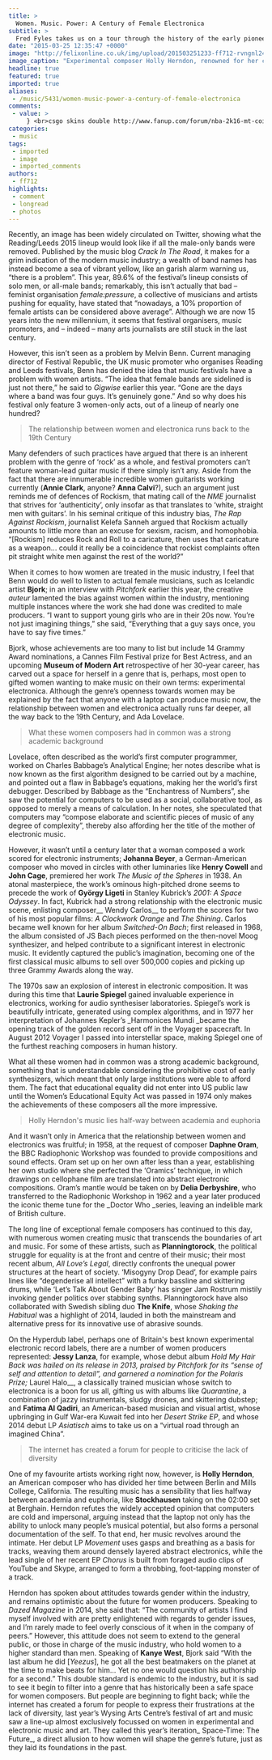 ```yaml
---
title: >
  Women. Music. Power: A Century of Female Electronica
subtitle: >
  Fred Fyles takes us on a tour through the history of the early pioneers of electronic music
date: "2015-03-25 12:35:47 +0000"
image: "http://felixonline.co.uk/img/upload/201503251233-ff712-rvngnl24_pic_print_0021a.jpg"
image_caption: "Experimental composer Holly Herndon, renowned for her combination of the synthetic and organic"
headline: true
featured: true
imported: true
aliases:
 - /music/5431/women-music-power-a-century-of-female-electronica
comments:
 - value: >
     } <br>csgo skins double http://www.fanup.com/forum/nba-2k16-mt-coins-video-game-shouldnt-be-very-thrilling,At last some raoiantlity in our little debate.
categories:
 - music
tags:
 - imported
 - image
 - imported_comments
authors:
 - ff712
highlights:
 - comment
 - longread
 - photos
---
```


Recently, an image has been widely circulated on Twitter, showing what the Reading/Leeds 2015 lineup would look like if all the male-only bands were removed. Published by the music blog _Crack In The Road_, it makes for a grim indication of the modern music industry; a wealth of band names has instead become a sea of vibrant yellow, like an garish alarm warning us, “there is a problem”. This year, 89.6% of the festival’s lineup consists of solo men, or all-male bands; remarkably, this isn’t actually that bad – feminist organisation _female:pressure_, a collective of musicians and artists pushing for equality, have stated that “nowadays, a 10% proportion of female artists can be considered above average”. Although we are now 15 years into the new millennium, it seems that festival organisers, music promoters, and – indeed – many arts journalists are still stuck in the last century.

However, this isn’t seen as a problem by Melvin Benn. Current managing director of Festival Republic, the UK music promoter who organises Reading and Leeds festivals, Benn has denied the idea that music festivals have a problem with women artists. “The idea that female bands are sidelined is just not there,” he said to _Gigwise_ earlier this year. “Gone are the days where a band was four guys. It’s genuinely gone.” And so why does his festival only feature 3 women-only acts, out of a lineup of nearly one hundred?

> The relationship between women and electronica runs back to the 19th Century

Many defenders of such practices have argued that there is an inherent problem with the genre of ‘rock’ as a whole, and festival promoters can’t feature woman-lead guitar music if there simply isn’t any. Aside from the fact that there are innumerable incredible women guitarists working currently (__Annie Clark__, anyone? __Anna Calvi__?), such an argument just reminds me of defences of Rockism, that mating call of the _NME_ journalist that strives for ‘authenticity’, only insofar as that translates to ‘white, straight men with guitars’. In his seminal critique of this industry bias, _The Rap Against Rockism_, journalist Kelefa Sanneh argued that Rockism actually amounts to little more than an excuse for sexism, racism, and homophobia. “[Rockism] reduces Rock and Roll to a caricature, then uses that caricature as a weapon... could it really be a coincidence that rockist complaints often pit straight white men against the rest of the world?”

When it comes to how women are treated in the music industry, I feel that Benn would do well to listen to actual female musicians, such as Icelandic artist __Bjork__; in an interview with _Pitchfork_ earlier this year, the creative _auteur_ lamented the bias against women within the industry, mentioning multiple instances where the work she had done was credited to male producers. “I want to support young girls who are in their 20s now. You’re not just imagining things,” she said, “Everything that a guy says once, you have to say five times.”

Bjork, whose achievements are too many to list but include 14 Grammy Award nominations, a Cannes Film Festival prize for Best Actress, and an upcoming __Museum of Modern Art__ retrospective of her 30-year career, has carved out a space for herself in a genre that is, perhaps, most open to gifted women wanting to make music on their own terms: experimental electronica. Although the genre’s openness towards women may be explained by the fact that anyone with a laptop can produce music now, the relationship between women and electronica actually runs far deeper, all the way back to the 19th Century, and Ada Lovelace.

> What these women composers had in common was a strong academic background

Lovelace, often described as the world’s first computer programmer, worked on Charles Babbage’s Analytical Engine; her notes describe what is now known as the first algorithm designed to be carried out by a machine, and pointed out a flaw in Babbage’s equations, making her the world’s first debugger. Described by Babbage as the “Enchantress of Numbers”, she saw the potential for computers to be used as a social, collaborative tool, as opposed to merely a means of calculation. In her notes, she speculated that computers may “compose elaborate and scientific pieces of music of any degree of complexity”, thereby also affording her the title of the mother of electronic music.

However, it wasn’t until a century later that a woman composed a work scored for electronic instruments; __Johanna Beyer__, a German-American composer who moved in circles with other luminaries like __Henry Cowell__ and __John Cage__, premiered her work _The Music of the Spheres_ in 1938. An atonal masterpiece, the work’s ominous high-pitched drone seems to precede the work of __György Ligeti__ in Stanley Kubrick’s _2001: A Space Odyssey_. In fact, Kubrick had a strong relationship with the electronic music scene, enlisting composer__ Wendy Carlos__ to perform the scores for two of his most popular films: _A Clockwork Orange_ and _The Shining_. Carlos became well known for her album _Switched-On Bach_; first released in 1968, the album consisted of JS Bach pieces performed on the then-novel Moog synthesizer, and helped contribute to a significant interest in electronic music. It evidently captured the public’s imagination, becoming one of the first classical music albums to sell over 500,000 copies and picking up three Grammy Awards along the way.

The 1970s saw an explosion of interest in electronic composition. It was during this time that __Laurie Spiegel__ gained invaluable experience in electronics, working for audio synthesiser laboratories. Spiegel’s work is beautifully intricate, generated using complex algorithms, and in 1977 her interpretation of Johannes Kepler’s _Harmonices Mundi _became the opening track of the golden record sent off in the Voyager spacecraft. In August 2012 Voyager I passed into interstellar space, making Spiegel one of the furthest reaching composers in human history.

What all these women had in common was a strong academic background, something that is understandable considering the prohibitive cost of early synthesizers, which meant that only large institutions were able to afford them. The fact that educational equality did not enter into US public law until the Women’s Educational Equity Act was passed in 1974 only makes the achievements of these composers all the more impressive.

> Holly Herndon's music lies half-way between academia and euphoria

And it wasn’t only in America that the relationship between women and electronics was fruitful; in 1958, at the request of composer __Daphne Oram__, the BBC Radiophonic Workshop was founded to provide compositions and sound effects. Oram set up on her own after less than a year, establishing her own studio where she perfected the ‘Oramics’ technique, in which drawings on cellophane film are translated into abstract electronic compositions. Oram’s mantle would be taken on by __Delia Derbyshire__, who transferred to the Radiophonic Workshop in 1962 and a year later produced the iconic theme tune for the _Doctor Who _series, leaving an indelible mark of British culture.

The long line of exceptional female composers has continued to this day, with numerous women creating music that transcends the boundaries of art and music. For some of these artists, such as __Planningtorock__, the political struggle for equality is at the front and centre of their music; their most recent album, _All Love’s Legal_, directly confronts the unequal power structures at the heart of society. ‘Misogyny Drop Dead’, for example pairs lines like “degenderise all intellect” with a funky bassline and skittering drums, while ‘Let’s Talk About Gender Baby’ has singer Jam Rostrum mistily invoking gender politics over stabbing synths. Planningtorock have also collaborated with Swedish sibling duo __The Knife__, whose _Shaking the Habitual_ was a highlight of 2014, lauded in both the mainstream and alternative press for its innovative use of abrasive sounds.

On the Hyperdub label, perhaps one of Britain's best known experimental electronic record labels, there are a number of women producers represented: __Jessy Lanza__, for example, whose debut album _Hold My Hair Back _was hailed on its release in 2013, praised by _Pitchfork_ for its “sense of self and attention to detail”, and garnered a nomination for the Polaris Prize;__ Laurel Halo__, a classically trained musician whose switch to electronica is a boon for us all, gifting us with albums like _Quarantine_, a combination of jazzy instrumentals, sludgy drones, and skittering dubstep; and __Fatima Al Qadiri__, an American-based musician and visual artist, whose upbringing in Gulf War-era Kuwait fed into her _Desert Strike EP_, and whose 2014 debut LP _Asiatisch_ aims to take us on a “virtual road through an imagined China”.

> The internet has created a forum for people to criticise the lack of diversity

One of my favourite artists working right now, however, is __Holly Herndon__, an American composer who has divided her time between Berlin and Mills College, California. The resulting music has a sensibility that lies halfway between academia and euphoria, like __Stockhausen__ taking on the 02:00 set at Berghain. Herndon refutes the widely accepted opinion that computers are cold and impersonal, arguing instead that the laptop not only has the ability to unlock many people’s musical potential, but also forms a personal documentation of the self. To that end, her music revolves around the intimate. Her debut LP _Movement_ uses gasps and breathing as a basis for tracks, weaving them around densely layered abstract electronics, while the lead single of her recent EP _Chorus_ is built from foraged audio clips of YouTube and Skype, arranged to form a throbbing, foot-tapping monster of a track.

Herndon has spoken about attitudes towards gender within the industry, and remains optimistic about the future for women producers. Speaking to _Dazed Magazine_ in 2014, she said that: “The community of artists I find myself involved with are pretty enlightened with regards to gender issues, and I’m rarely made to feel overly conscious of it when in the company of peers.” However, this attitude does not seem to extend to the general public, or those in charge of the music industry, who hold women to a higher standard than men. Speaking of __Kanye West__, Bjork said “With the last album he did [_Yeezus_], he got all the best beatmakers on the planet at the time to make beats for him... Yet no one would question his authorship for a second.” This double standard is endemic to the industry, but it is sad to see it begin to filter into a genre that has historically been a safe space for women composers. But people are beginning to fight back; while the internet has created a forum for people to express their frustrations at the lack of diversity, last year’s Wysing Arts Centre’s festival of art and music saw a line-up almost exclusively focussed on women in experimental and electronic music and art. They called this year’s iteration_ Space-Time: The Future_, a direct allusion to how women will shape the genre’s future, just as they laid its foundations in the past.
